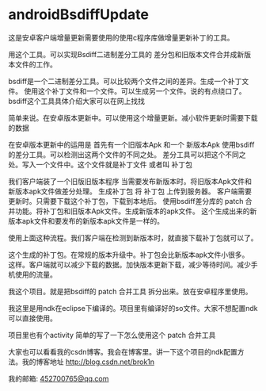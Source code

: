 # androidBsdiffUpdate

这是安卓客户端增量更新需要使用的使用c程序库做增量更新补丁的工具。

用这个工具。可以实现Bsdiff二进制差分工具的 差分包和旧版本文件合并成新版本文件的工作。

bsdiff是一个二进制差分工具。可以比较两个文件之间的差异。生成一个补丁文件。
使用这个补丁文件和一个文件。可以生成另一个文件。说的有点绕口了。 
bsdiff这个工具具体介绍大家可以在网上找找

简单来说。在安卓版本更新中。可以使用这个增量更新。减小软件更新时需要下载的数据

在安卓版本更新中的运用是
首先有一个旧版本Apk 和一个 新版本Apk 使用bsdiff的差分工具。可以检测出这两个文件的不同之处。
差分工具可以把这个不同之处。写入一个文件中。这个文件就是补丁文件 或者叫 补丁包

我们客户端装了一个旧版旧版本程序 当需要发布新版本时。将旧版本Apk文件和新版本apk文件做差分处理。
生成补丁包  将 补丁包 上传到服务器。 客户端需要更新时。只需要下载这个补丁包，下载到本地后。
使用bsdiff差分库的 patch 合并功能。将补丁包和旧版本Apk文件。生成新版本的apk文件。
这个生成出来的新版本apk文件和要发布的新版本apk文件是一样的。

使用上面这种流程。我们客户端在检测到新版本时，就直接下载补丁包就可以了。

这个生成的补丁包。在常规的版本升级中。补丁包会比新版本apk文件小很多。 
这样。客户端就可以减少下载的数据。加快版本更新下载，减少等待时间。减少手机使用的流量。

我这个项目。就是把bsdiff的 patch 合并工具 拆分出来。放在安卓程序里使用。

我这里是用ndk在eclipse下编译的。项目里有编译好的so文件。大家不想配置ndk可以直接使用。

项目里也有个activity 简单的写了一下怎么使用这个 patch 合并工具 

大家也可以看看我的csdn博客。我会在博客里。讲一下这个项目的ndk配置方法。我的博客地址
http://blog.csdn.net/brok1n

我的邮箱: 452700765@qq.com




